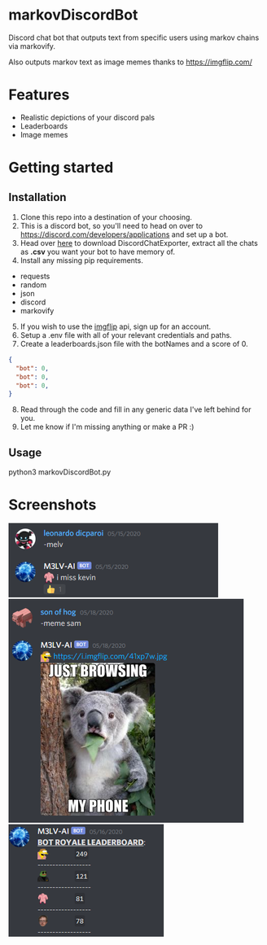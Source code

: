 # markovDiscordBot  
Discord chat bot that outputs text from specific users using markov chains via markovify.

Also outputs markov text as image memes thanks to https://imgflip.com/

# Features  
*  Realistic depictions of your discord pals
*  Leaderboards
*  Image memes
  
  
# Getting started
## Installation

1. Clone this repo into a destination of your choosing.
2. This is a discord bot, so you'll need to head on over to https://discord.com/developers/applications and set up a bot.
3. Head over [here](https://github.com/Tyrrrz/DiscordChatExporter "DiscordChatExporter") to download DiscordChatExporter, extract all the chats as **.csv** you want your bot to have memory of.
4. Install any missing pip requirements.
  - requests
  - random
  - json
  - discord
  - markovify
5. If you wish to use the [imgflip](https://imgflip.com/ "https://imgflip.com/") api, sign up for an account.
6. Setup a .env file with all of your relevant credentials and paths.
7. Create a leaderboards.json file with the botNames and a score of 0.
  ```JSON
  {
    "bot": 0, 
    "bot": 0, 
    "bot": 0, 
  }
  ```
8. Read through the code and fill in any generic data I've left behind for you.  
9. Let me know if I'm missing anything or make a PR :)

## Usage
python3 markovDiscordBot.py
# Screenshots  
![Basic usage](https://raw.githubusercontent.com/kre64/markovDiscordBot/master/Discord_HVd3NqVdhQ.png?token=AJJOBFBR4ZGWSRWN5LPO4ZK6ZBKDK "Basic usage")  
![Image meme](https://raw.githubusercontent.com/kre64/markovDiscordBot/master/Discord_ZdQcJLBgQc.png?token=AJJOBFEP7B4W4LKUMH6MDKS6ZBKBM "Image meme")  
![Leaderboard](https://raw.githubusercontent.com/kre64/markovDiscordBot/master/Discord_yAGT5lHxPt.png?token=AJJOBFD6MNQGWGGMPFU3LBC6ZBJ6M "Leaderboard")
